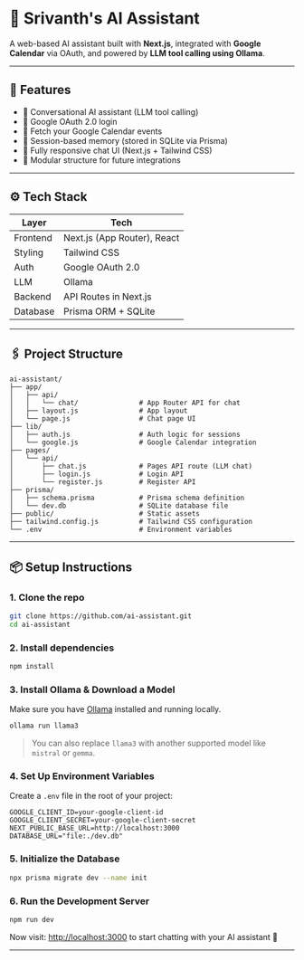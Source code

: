 # 🧠 Srivanth's AI Assistant

A web-based AI assistant built with **Next.js**, integrated with **Google Calendar** via OAuth, and powered by **LLM tool calling using Ollama**.

---

## 🚀 Features

- 🔹 Conversational AI assistant (LLM tool calling)
- 🔹 Google OAuth 2.0 login
- 🔹 Fetch your Google Calendar events
- 🔹 Session-based memory (stored in SQLite via Prisma)
- 🔹 Fully responsive chat UI (Next.js + Tailwind CSS)
- 🔹 Modular structure for future integrations

---

## ⚙️ Tech Stack

| Layer     | Tech                          |
|-----------|-------------------------------|
| Frontend  | Next.js (App Router), React   |
| Styling   | Tailwind CSS                  |
| Auth      | Google OAuth 2.0              |
| LLM       | Ollama                        |
| Backend   | API Routes in Next.js         |
| Database  | Prisma ORM + SQLite           |

---

## 🖇️ Project Structure

```
ai-assistant/
├── app/
│   ├── api/
│   │   └── chat/               # App Router API for chat
│   ├── layout.js               # App layout
│   └── page.js                 # Chat page UI
├── lib/
│   ├── auth.js                 # Auth logic for sessions
│   └── google.js               # Google Calendar integration
├── pages/
│   └── api/
│       ├── chat.js             # Pages API route (LLM chat)
│       ├── login.js            # Login API
│       └── register.js         # Register API
├── prisma/
│   ├── schema.prisma           # Prisma schema definition
│   └── dev.db                  # SQLite database file
├── public/                     # Static assets
├── tailwind.config.js          # Tailwind CSS configuration
└── .env                        # Environment variables
```

---

## 📦 Setup Instructions

### 1. Clone the repo

```bash
git clone https://github.com/ai-assistant.git
cd ai-assistant
```

### 2. Install dependencies

```bash
npm install
```

### 3. Install Ollama & Download a Model

Make sure you have [Ollama](https://ollama.com) installed and running locally.

```bash
ollama run llama3
```

> You can also replace `llama3` with another supported model like `mistral` or `gemma`.

### 4. Set Up Environment Variables

Create a `.env` file in the root of your project:

```
GOOGLE_CLIENT_ID=your-google-client-id
GOOGLE_CLIENT_SECRET=your-google-client-secret
NEXT_PUBLIC_BASE_URL=http://localhost:3000
DATABASE_URL="file:./dev.db"
```

### 5. Initialize the Database

```bash
npx prisma migrate dev --name init
```

### 6. Run the Development Server

```bash
npm run dev
```

Now visit: [http://localhost:3000](http://localhost:3000) to start chatting with your AI assistant 🚀

---


